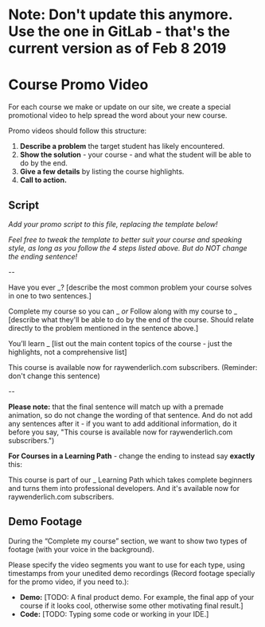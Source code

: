 # Note: Don't update this anymore. Use the one in GitLab - that's the current version as of Feb 8 2019

# Course Promo Video

For each course we make or update on our site, we create a special promotional video to help spread the word about your new course.

Promo videos should follow this structure:

1. **Describe a problem** the target student has likely encountered.
2. **Show the solution** - your course - and what the student will be able to do by the end.
3. **Give a few details** by listing the course highlights.
4. **Call to action.**

## Script

*Add your promo script to this file, replacing the template below!* 

*Feel free to tweak the template to better suit your course and speaking style, as long as you follow the 4 steps listed above. But do NOT change the ending sentence!*

--

Have you ever _? [describe the most common problem your course solves in one to two sentences.]

Complete my course so you can _ *or* Follow along with my course to _ [describe what they'll be able to do by the end of the course. Should relate directly to the problem mentioned in the sentence above.]

You’ll learn _ [list out the main content topics of the course - just the highlights, not a comprehensive list]

This course is available now for raywenderlich.com subscribers. (Reminder: don't change this sentence)

--

**Please note:** that the final sentence will match up with a premade animation, so do not change the wording of that sentence. And do not add any sentences after it - if you want to add additional information, do it before you say, "This course is available now for raywenderlich.com subscribers.")

**For Courses in a Learning Path** - change the ending to instead say **exactly** this:

This course is part of our _ Learning Path which takes complete beginners and turns them into professional developers. And it's available now for raywenderlich.com subscribers.


## Demo Footage

During the “Complete my course” section, we want to show two types of footage (with your voice in the background).

Please specify the video segments you want to use for each type, using timestamps from your unedited demo recordings
(Record footage specially for the promo video, if you need to.): 

* **Demo:** [TODO: A final product demo. For example, the final app of your course if it looks cool, otherwise some other motivating final result.]
* **Code:** [TODO: Typing some code or working in your IDE.]
